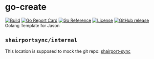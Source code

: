# go-create

[![Build](https://github.com/Shivam010/protoc-gen-redact/workflows/Build/badge.svg)](https://github.com/Shivam010/protoc-gen-redact/actions?query=workflow%3ABuild)
[![Go Report Card](https://goreportcard.com/badge/github.com/Shivam010/protoc-gen-redact?dropcache)](https://goreportcard.com/report/github.com/Shivam010/protoc-gen-redact)
[![Go Reference](https://pkg.go.dev/badge/github.com/Shivam010/protoc-gen-redact.svg)](https://pkg.go.dev/github.com/Shivam010/protoc-gen-redact)
[![License](https://img.shields.io/badge/license-apache2-mildgreen.svg)](./LICENSE)
[![GitHub release](https://img.shields.io/github/release/Shivam010/protoc-gen-redact.svg)](https://github.com/Shivam010/protoc-gen-redact/releases)
Golang Template for Jason

## `shairportsync/internal`
This location is supposed to mock the git repo: [shairport-sync](https://github.com/mikebrady/shairport-sync)